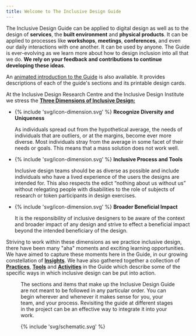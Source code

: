 ```yaml
---
title: Welcome to The Inclusive Design Guide
---
```


The Inclusive Design Guide can be applied to digital design as well as to the design of **services**, the **built
environment** and **physical products**. It can be applied to processes like **workshops**, **meetings**,
**conferences**, and even our daily interactions with one another. It can be used by anyone. The Guide is ever-evolving
as we learn more about how to design inclusion into all that we do. **We rely on your feedback and contributions to
continue developing these ideas**.

An [animated introduction to the Guide](https://www.youtube.com/watch?v=ESyrapafICE) is also available. It provides
descriptions of each of the guide's sections and its printable design cards.

<div class="idg-highlight-section" id="idg-index-dimensions-list">

At the Inclusive Design Research Centre and the Inclusive Design Institute we stress the [**Three Dimensions of
Inclusive
Design:**](http://idrc.ocadu.ca/about-the-idrc/49-resources/online-resources/articles-and-papers/443-whatisinclusivedesign)

* {% include 'svg/icon-dimension.svg' %} **Recognize Diversity and Uniqueness**

  As individuals spread out from the hypothetical average, the needs of individuals that are outliers, or at the
  margins, become ever more diverse. Most individuals stray from the average in some facet of their needs or goals. This
  means that a mass solution does not work well.

* {% include 'svg/icon-dimension.svg' %} **Inclusive Process and Tools**

  Inclusive design teams should be as diverse as possible and include individuals who have a lived experience of the
  users the designs are intended for.  This also respects the edict “nothing about us without us” without relegating
  people with disabilities to the role of subjects of research or token participants in design exercises.</p>

* {% include 'svg/icon-dimension.svg' %} **Broader Beneficial Impact**

  It is the responsibility of inclusive designers to be aware of the context and broader impact of any design and strive
  to effect a beneficial impact beyond the intended beneficiary of the design.

</div>

Striving to work within these dimensions as we practice inclusive design, there have been many "aha" moments and
exciting learning opportunities. We have aimed to capture these moments here in the Guide, in our growing constellation
of [**Insights**](/insights/DiverseParticipationAndPerspectives.html). We have also gathered together a collection of
[**Practices**](/practices/Collaborate.html), [**Tools**](/tools/UXWalkthroughs.html) and
[**Activities**](/activities/MatchingGame.html) in the Guide which describe some of the specific ways in which inclusive
design can be put into action.

<div class="idg-highlight-section row">
  <figure>
  <figcaption class="small-12 medium-6 large-8 column">

  The sections and items that make up the Inclusive Design Guide are not meant to be followed in any particular order.
  You can begin wherever and whenever it makes sense for you, your team, and your process. Revisiting the guide at
  different stages in the project can be an effective way to integrate it into your work.

  </figcaption>
  <span class="small-12 medium-6 large-4 column"> {% include 'svg/schematic.svg' %} </span>
  </figure>
</div>
